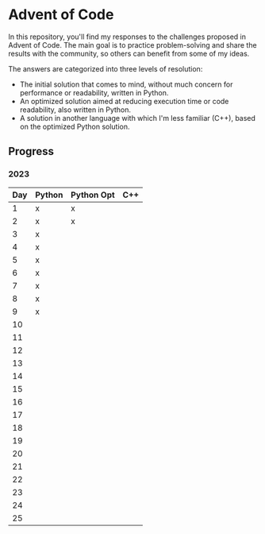 # Advent of Code

In this repository, you'll find my responses to the challenges proposed in Advent of Code. The main goal is to practice problem-solving and share the results with the community, so others can benefit from some of my ideas.

The answers are categorized into three levels of resolution:
 - The initial solution that comes to mind, without much concern for performance or readability, written in Python.
 - An optimized solution aimed at reducing execution time or code readability, also written in Python.
 - A solution in another language with which I'm less familiar (C++), based on the optimized Python solution.

## Progress

### 2023

| Day | Python | Python Opt | C++ |
|-----|--------|------------|-----|
| 1   |   x    |     x      |     |
| 2   |   x    |     x      |     |
| 3   |   x    |            |     |
| 4   |   x    |            |     |
| 5   |   x    |            |     |
| 6   |   x    |            |     |
| 7   |   x    |            |     |
| 8   |   x    |            |     |
| 9   |   x    |            |     |
| 10  |        |            |     |
| 11  |        |            |     |
| 12  |        |            |     |
| 13  |        |            |     |
| 14  |        |            |     |
| 15  |        |            |     |
| 16  |        |            |     |
| 17  |        |            |     |
| 18  |        |            |     |
| 19  |        |            |     |
| 20  |        |            |     |
| 21  |        |            |     |
| 22  |        |            |     |
| 23  |        |            |     |
| 24  |        |            |     |
| 25  |        |            |     |
